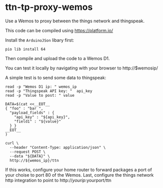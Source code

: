 # ttn-tp-proxy-wemos
Use a Wemos to proxy between the things network and thingspeak. 

This code can be compiled using https://platform.io/

Install the `ArduinoJSon` libary first:

```
pio lib install 64
```

Then compile and upload the code to a Wemos D1. 

You can test it locally by navigating with your browser to http://$wemosip/

A simple test is to send some data to thingspeak:

```
read -p "Wemos D1 ip: " wemos_ip
read -p "Thingspeak API key: "  api_key
read -p "Value to post: " value

DATA=$(cat <<__EOT__
{ "foo" : "bar ",
  "payload_fields" : {
    "api_key" : "${api_key}",
    "field1" : "${value}"
  } }
__EOT__
)

curl \
  --header "Content-Type: application/json" \
  --request POST \
  --data "${DATA}" \
  http://${wemos_ip}/ttn

```

If this works, configure your home router to forward packages a port of your choise to port 80 of the Wemos. Last, configure the things network http integration to point to http://$yourip:$yourport/ttn

